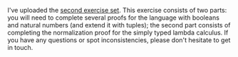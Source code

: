 I've uploaded the [second exercise set](https://github.com/wouter-swierstra/TPT-2014/tree/master/exercises). This exercise consists of two parts: you will need to complete several proofs for the language with booleans and natural numbers (and extend it with tuples); the second part consists of completing the normalization proof for the simply typed lambda calculus. If you have any questions or spot inconsistencies, please don't hesitate to get in touch.
